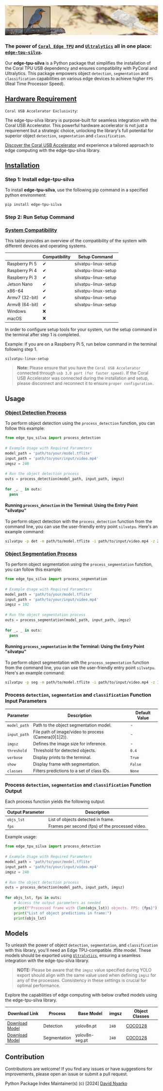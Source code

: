 <p align="center">
  <img src="asset/images/edge-tpu-silva-banner.jpg" alt="edge-tpu-silva">
</p>

### The power of [`Coral Edge TPU`](https://coral.ai/docs/accelerator/get-started/#requirements) and [`Ultralytics`](https://docs.ultralytics.com/) all in one place: [`edge-tpu-silva`](https://pypi.org/project/edge-tpu-silva/).

Our **edge-tpu-silva** is a Python package that simplifies the installation of the Coral TPU USB dependency and ensures compatibility with PyCoral and Ultralytics. This package empowers object `detection`, `segmentation` and `classification` capabilities on various edge devices to achieve higher `FPS` (Real Time Processor Speed).

## [Hardware Requirement](https://coral.ai/products/accelerator/)
`Coral USB Accelerator Exclusivity`:

The edge-tpu-silva library is purpose-built for seamless integration with the Coral USB Accelerator. This powerful hardware accelerator is not just a requirement but a strategic choice, unlocking the library's full potential for superior object `detection`, `segmentation` and `classification`.

[Discover the Coral USB Accelerator](https://coral.ai/products/accelerator/) and experience a tailored approach to edge computing with the edge-tpu-silva library.

## [Installation](#)


### Step 1: Install edge-tpu-silva

To install **edge-tpu-silva**, use the following pip command in a specified python environment:

```bash
pip install edge-tpu-silva
```


### Step 2: Run Setup Command

### [System Compatibility](#)

This table provides an overview of the compatibility of the system with different devices and operating systems.

|                       | Compatibility     | Setup Command             |
| --------------------- | ------------------ | ------------------------- |
| Raspberry Pi 5        | ✔                  | silvatpu-linux-setup      |
| Raspberry Pi 4        | ✔                  | silvatpu-linux-setup      |
| Raspberry Pi 3        | ✔                  | silvatpu-linux-setup      |
| Jetson Nano           | ✔                  | silvatpu-linux-setup      |
| x86-64                | ✔                  | silvatpu-linux-setup      |
| Armv7 (32-bit)        | ✔                  | silvatpu-linux-setup      |
| Armv8 (64-bit)        | ✔                  | silvatpu-linux-setup      |
| Windows               | ❌                 |                           |
| macOS                 | ❌                 |                           |

In order to configure setup tools for your system, run the setup command in the terminal after step 1 is completed.

Example: If you are on a Raspberry Pi 5, run below command in the terminal following step 1.

```bash
silvatpu-linux-setup
```
> **Note:** Please ensure that you have the `Coral USB Accelerator` connected through `usb 3.0 port (for faster speed)`. If the Coral USB Accelerator was connected during the installation and setup, please disconnect and reconnect it to ensure `proper configuration.`


## Usage

### [Object Detection Process](#)

To perform object detection using the `process_detection` function, you can follow this example:

```python
from edge_tpu_silva import process_detection

# Example Usage with Required Parameters
model_path = 'path/to/your/model.tflite'
input_path = 'path/to/your/input/video.mp4'
imgsz = 240

# Run the object detection process
outs = process_detection(model_path, input_path, imgsz)

for _, _ in outs:
  pass
```

#### Running `process_detection` in the Terminal: Using the Entry Point "silvatpu"

To perform object detection with the `process_detection` function from the command line, you can use the user-friendly entry point `silvatpu`. Here's an example command:

```bash
silvatpu -p det -m path/to/model.tflite -i path/to/input/video.mp4 -z 240 -t 0.5 -v True
```

### [Object Segmentation Process](#)

To perform object segmentation using the `process_segmentation` function, you can follow this example:

```python
from edge_tpu_silva import process_segmentation

# Example Usage with Required Parameters
model_path = 'path/to/your/model.tflite'
input_path = 'path/to/your/input/video.mp4'
imgsz = 192

# Run the object segmentation process
outs = process_segmentation(model_path, input_path, imgsz)

for _, _ in outs:
  pass
```

#### Running `process_segmentation` in the Terminal: Using the Entry Point "silvatpu"

To perform object segmentation with the `process_segmentation` function from the command line, you can use the user-friendly entry point `silvatpu`. Here's an example command:

```bash
silvatpu -p seg -m path/to/model.tflite -i path/to/input/video.mp4 -z 192 -t 0.5 -v True
```


### Process `detection`, `segmentation` and `classification` Function Input Parameters

| Parameter      | Description                                        | Default Value |
| --------------- | -------------------------------------------------- | ------------- |
| `model_path`    | Path to the object segmentation model.             | \-            |
| `input_path`    | File path of image/video to process (Camera(0\|1\|2)). | \-           |
| `imgsz`         | Defines the image size for inference.  | \-             |
| `threshold`     | Threshold for detected objects.                    | `0.4`         |
| `verbose`       | Display prints to the terminal.                    | `True`        |
| `show`          | Display frame with segmentation.                   | `False`       |
| `classes`       | Filters predictions to a set of class IDs. | `None`            |


### Process `detection`, `segmentation` and `classification` Function Output

Each process function yields the following output:

| Output Parameter | Description                                   |
| ----------------- | --------------------------------------------- |
| `objs_lst`        | List of objects detected in frame.            |
| `fps`             | Frames per second (fps) of the processed video. |

Example usage:

```python
from edge_tpu_silva import process_detection

# Example Usage with Required Parameters
model_path = 'path/to/your/model.tflite'
input_path = 'path/to/your/input/video.mp4'
imgsz = 240

# Run the object detection process
outs = process_detection(model_path, input_path, imgsz)

for objs_lst, fps in outs:
    # Access the output parameters as needed
    print(f"Processed frame with {len(objs_lst)} objects. FPS: {fps}")
    print("List of object predictions in frame:")
    print(objs_lst)
```

## Models

To unleash the power of object `detection`, `segmentation`, and `classification` with this library, you'll need an Edge TPU-compatible .tflite model. These models should be exported using [`Ultralytics`](https://docs.ultralytics.com/modes/export/), ensuring a seamless integration with the edge-tpu-silva library.

> **NOTE:** Please be aware that the `imgsz` value specified during YOLO export should align with the same value used when defining `imgsz` for any of the processes. Consistency in these settings is crucial for optimal performance.

Explore the capabilities of edge computing with below crafted models using the edge-tpu-silva library.


| Download Link | Process | Base Model | imgsz          | Object Classes   |
|--------------- |---------|------------|----------------|------------------ |
| [Download Model](https://github.com/DAVIDNYARKO123/edge-tpu-silva/blob/main/models/240_yolov8n_full_integer_quant_edgetpu.tflite?raw=true) | Detection | yolov8n.pt | `240` | [COCO128](https://github.com/DAVIDNYARKO123/edge-tpu-silva/blob/main/asset/classes/coco128.txt) |
| [Download Model](https://github.com/DAVIDNYARKO123/edge-tpu-silva/blob/main/models/240_yolov8n-seg_full_integer_quant_edgetpu.tflite?raw=true) | Segmentation | yolov8n-seg.pt | `240` | [COCO128](https://github.com/DAVIDNYARKO123/edge-tpu-silva/blob/main/asset/classes/coco128.txt) |


## Contribution
Contributions are welcome! If you find any issues or have suggestions for improvements, please open an issue or submit a pull request.

Python Package Index Maintainer(s) (c) [2024] [David Nyarko](https://github.com/DAVIDNYARKO123)
